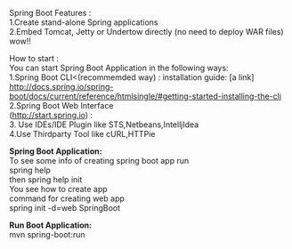Spring Boot Features : <br/>
1.Create stand-alone Spring applications <br/>
2.Embed Tomcat, Jetty or Undertow directly (no need to deploy WAR files) wow!! <br/>

How to start : <br/>
You can start Spring Boot Application in the following ways: <br/>
1.Spring Boot CLI<(recommemded 	way)  : 
installation guide: [a link] http://docs.spring.io/spring-boot/docs/current/reference/htmlsingle/#getting-started-installing-the-cli <br/>
2.Spring Boot Web Interface<br/>(http://start.spring.io)  : <br/>
3. Use IDEs/IDE Plugin like STS,Netbeans,IntelljIdea<br/>
4.Use Thirdparty Tool like cURL,HTTPie

<b>Spring Boot Application:</b> <br/>
To see some info of creating spring boot app run <br>
spring help<br/>
then spring help init <br>
You see how to create app <br>
command for creating web app <br>
spring init -d=web SpringBoot <br>

<b>Run Boot Application:</b> <br/>
mvn spring-boot:run

